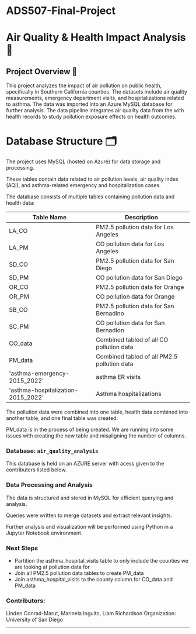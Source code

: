 # ADS507-Final-Project

# Air Quality & Health Impact Analysis 🚀

## Project Overview 📌
This project analyzes the impact of air pollution on public health, specifically in Southern California counties. The datasets include air quality measurements, emergency department visits, and hospitalizations related to asthma. The data was imported into an Azure MySQL database for further analysis.  The data pipeline integrates air quality data from the <website> with health records to study pollution exposure effects on health outcomes.

# Database Structure 🗂️
The project uses MySQL (hosted on Azure) for data storage and processing.

These tables contain data related to air pollution levels, air quality index (AQI), and asthma-related emergency and hospitalization cases.

The database consists of multiple tables containing pollution data and health data:

| Table Name                          | Description                                 |
|-------------------------------------|---------------------------------------------|
| LA_CO                               | PM2.5 pollution data for Los Angeles        |
| LA_PM                               | CO pollution data for Los Angeles           |
| SD_CO                               | PM2.5 pollution data for San Diego          |
| SD_PM                               | CO pollution data for San Diego             |
| OR_CO   	                          | PM2.5 pollution data for Orange             |
| OR_PM                               | CO pollution data for Orange                |
| SB_CO                               | PM2.5 pollution data for San Bernadino      |
| SC_PM                               | CO pollution data for San Bernadion         |
| CO_data                             | Combined tabled of all CO pollution data    |
| PM_data                             | Combined tabled of all PM2.5 pollution data |
| 'asthma-emergency-2015_2022'        | asthma ER visits                            |
| 'asthma-hospitalization-2015_2022'  | Asthma hospitalizations                     |

The pollution data were combined into one table, health data combined into another table, and one final table was created.

PM_data is in the process of being created. We are running into some issues with creating the new table and misaligning the number of columns. 

### Database: `air_quality_analysis`

This database is held on an AZURE server with acess given to the contributers listed below.


### Data Processing and Analysis

The data is structured and stored in MySQL for efficient querying and analysis.

Queries were written to merge datasets and extract relevant insights.

Further analysis and visualization will be performed using Python in a Jupyter Notebook environment.



### Next Steps

- Partition the asthma_hospital_visits table to only include the counties we are looking at pollution data for
- Join all PM2.5 pollution data tables to create PM_data
- Join asthma_hospital_visits to the county column for CO_data and PM_data



### Contributors:
Linden Conrad-Marut, Marinela Inguito, Liam Richardson
Organization: University of San Diego

---
